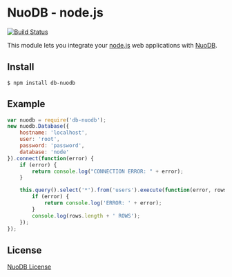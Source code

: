 # NuoDB    - node.js

[![Build Status](https://travis-ci.org/nuodb/node-db-nuodb.png?branch=master)](https://travis-ci.org/nuodb/node-db-nuodb)

This module lets you integrate your [node.js](http://www.nodejs.org) web applications with [NuoDB](http://www.nuodb.com).

## Install

    $ npm install db-nuodb

## Example

```javascript
var nuodb = require('db-nuodb');
new nuodb.Database({
    hostname: 'localhost',
    user: 'root',
    password: 'password',
    database: 'node'
}).connect(function(error) {
    if (error) {
        return console.log("CONNECTION ERROR: " + error);
    }

    this.query().select('*').from('users').execute(function(error, rows) {
        if (error) {
            return console.log('ERROR: ' + error);
        }
        console.log(rows.length + ' ROWS');
    });
});
```

## License

[NuoDB License](https://github.com/nuodb/nuodb-drivers/blob/master/LICENSE)